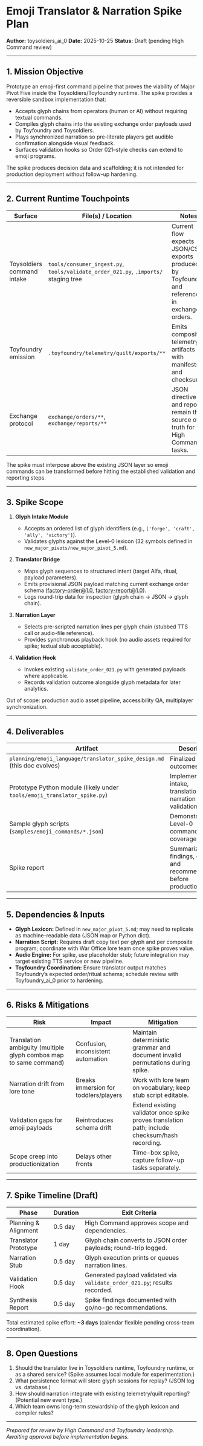 # Emoji Translator & Narration Spike Plan

**Author:** toysoldiers_ai_0
**Date:** 2025-10-25
**Status:** Draft (pending High Command review)

---

## 1. Mission Objective

Prototype an emoji-first command pipeline that proves the viability of Major Pivot Five inside the Toysoldiers/Toyfoundry runtime. The spike provides a reversible sandbox implementation that:

- Accepts glyph chains from operators (human or AI) without requiring textual commands.
- Compiles glyph chains into the existing exchange order payloads used by Toyfoundry and Toysoldiers.
- Plays synchronized narration so pre-literate players get audible confirmation alongside visual feedback.
- Surfaces validation hooks so Order 021–style checks can extend to emoji programs.

The spike produces decision data and scaffolding; it is not intended for production deployment without follow-up hardening.

---

## 2. Current Runtime Touchpoints

| Surface | File(s) / Location | Notes |
|---------|--------------------|-------|
| Toysoldiers command intake | `tools/consumer_ingest.py`, `tools/validate_order_021.py`, `.imports/` staging tree | Current flow expects JSON/CSV exports produced by Toyfoundry and referenced in exchange orders. |
| Toyfoundry emission | `.toyfoundry/telemetry/quilt/exports/**` | Emits composite telemetry artifacts with manifests and checksums. |
| Exchange protocol | `exchange/orders/**`, `exchange/reports/**` | JSON directives and reports remain the source of truth for High Command tasks. |

The spike must interpose above the existing JSON layer so emoji commands can be transformed before hitting the established validation and reporting steps.

---

## 3. Spike Scope

1. **Glyph Intake Module**
   - Accepts an ordered list of glyph identifiers (e.g., `['forge', 'craft', 'ally', 'victory']`).
   - Validates glyphs against the Level-0 lexicon (32 symbols defined in `new_major_pivots/new_major_pivot_5.md`).

2. **Translator Bridge**
   - Maps glyph sequences to structured intent (target Alfa, ritual, payload parameters).
   - Emits provisional JSON payload matching current exchange order schema (factory-order@1.0, factory-report@1.0).
   - Logs round-trip data for inspection (glyph chain → JSON → glyph chain).

3. **Narration Layer**
   - Selects pre-scripted narration lines per glyph chain (stubbed TTS call or audio-file reference).
   - Provides synchronous playback hook (no audio assets required for spike; textual stub acceptable).

4. **Validation Hook**
   - Invokes existing `validate_order_021.py` with generated payloads where applicable.
   - Records validation outcome alongside glyph metadata for later analytics.

Out of scope: production audio asset pipeline, accessibility QA, multiplayer synchronization.

---

## 4. Deliverables

| Artifact | Description |
|----------|-------------|
| `planning/emoji_language/translator_spike_design.md` (this doc evolves) | Finalized plan + outcomes. |
| Prototype Python module (likely under `tools/emoji_translator_spike.py`) | Implements glyph intake, translation, narration stubs, validation bridge. |
| Sample glyph scripts (`samples/emoji_commands/*.json`) | Demonstrate Level-0 command coverage. |
| Spike report | Summarizes findings, gaps, and recommendations before productionizing. |

---

## 5. Dependencies & Inputs

- **Glyph Lexicon:** Defined in `new_major_pivot_5.md`; may need to replicate as machine-readable data (JSON map or Python dict).
- **Narration Script:** Requires draft copy text per glyph and per composite program; coordinate with War Office lore team once spike proves value.
- **Audio Engine:** For spike, use placeholder stub; future integration may target existing TTS service or new pipeline.
- **Toyfoundry Coordination:** Ensure translator output matches Toyfoundry’s expected order/ritual schema; schedule review with Toyfoundry_ai_0 prior to hardening.

---

## 6. Risks & Mitigations

| Risk | Impact | Mitigation |
|------|--------|------------|
| Translation ambiguity (multiple glyph combos map to same command) | Confusion, inconsistent automation | Maintain deterministic grammar and document invalid permutations during spike. |
| Narration drift from lore tone | Breaks immersion for toddlers/players | Work with lore team on vocabulary; keep stub script editable. |
| Validation gaps for emoji payloads | Reintroduces schema drift | Extend existing validator once spike proves translation path; include checksum/hash recording. |
| Scope creep into productionization | Delays other fronts | Time-box spike, capture follow-up tasks separately. |

---

## 7. Spike Timeline (Draft)

| Phase | Duration | Exit Criteria |
|-------|----------|---------------|
| Planning & Alignment | 0.5 day | High Command approves scope and dependencies. |
| Translator Prototype | 1 day | Glyph chain converts to JSON order payloads; round-trip logged. |
| Narration Stub | 0.5 day | Glyph execution prints or queues narration lines. |
| Validation Hook | 0.5 day | Generated payload validated via `validate_order_021.py`; results recorded. |
| Synthesis Report | 0.5 day | Spike findings documented with go/no-go recommendations. |

Total estimated spike effort: **~3 days** (calendar flexible pending cross-team coordination).

---

## 8. Open Questions

1. Should the translator live in Toysoldiers runtime, Toyfoundry runtime, or as a shared service? (Spike assumes local module for experimentation.)
2. What persistence format will store glyph sessions for replay? (JSON log vs. database.)
3. How should narration integrate with existing telemetry/quilt reporting? (Potential new event type.)
4. Which team owns long-term stewardship of the glyph lexicon and compiler rules?

---

*Prepared for review by High Command and Toyfoundry leadership. Awaiting approval before implementation begins.*
